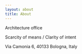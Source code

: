 ```yaml
---
layout: about
title: About
---
```

<p>Architecture office</p>

<p>Scarcity of means / Clarity of intent</p>


Via Camonia 6, 
40133 Bologna, Italy
 
